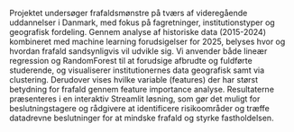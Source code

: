 Projektet undersøger frafaldsmønstre på tværs af videregående uddannelser i Danmark,
med fokus på fagretninger, institutionstyper og geografisk fordeling. Gennem analyse af historiske
data (2015-2024) kombineret med machine learning forudsigelser for 2025, belyses hvor og
hvordan frafald sandsynligvis vil udvikle sig.
Vi anvender både lineær regression og RandomForest til at forudsige afbrudte og fuldførte
studerende, og visualiserer institutionernes data geografisk samt via clustering. Derudover vises
hvilke variable (features) der har størst betydning for frafald gennem feature importance analyse.
Resultaterne præsenteres i en interaktiv Streamlit løsning, som gør det muligt for beslutningstagere
og rådgivere at identificere risikoområder og træffe datadrevne beslutninger for at mindske frafald
og styrke fastholdelsen.